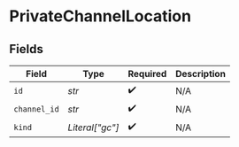 # PrivateChannelLocation


## Fields

| Field              | Type               | Required           | Description        |
| ------------------ | ------------------ | ------------------ | ------------------ |
| `id`               | *str*              | :heavy_check_mark: | N/A                |
| `channel_id`       | *str*              | :heavy_check_mark: | N/A                |
| `kind`             | *Literal["gc"]*    | :heavy_check_mark: | N/A                |